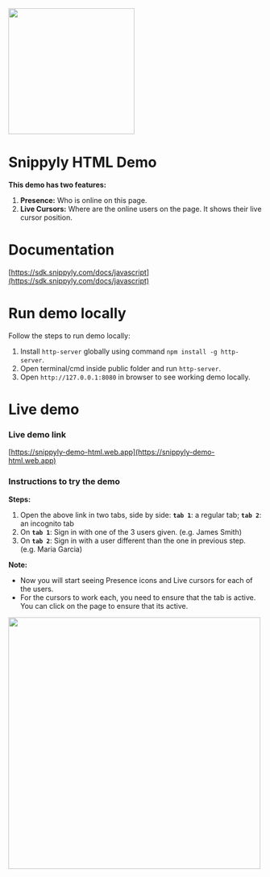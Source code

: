 <img src="https://snippyly.com/assets/logo/logo_colored_black.svg" width="250">


# Snippyly HTML Demo
**This demo has two features:**
1. **Presence:** Who is online on this page.
2. **Live Cursors:** Where are the online users on the page. It shows their live cursor position.

# Documentation

[https://sdk.snippyly.com/docs/javascript](https://sdk.snippyly.com/docs/javascript)

# Run demo locally

Follow the steps to run demo locally:
1. Install `http-server` globally using command `npm install -g http-server`.
2. Open terminal/cmd inside public folder and run `http-server`.
3. Open `http://127.0.0.1:8080` in browser to see working demo locally.


# Live demo

### Live demo link
[https://snippyly-demo-html.web.app](https://snippyly-demo-html.web.app)

### Instructions to try the demo

**Steps:**
1. Open the above link in two tabs, side by side: **`tab 1`**: a regular tab; **`tab 2`**: an incognito tab
2. On **`tab 1`**: Sign in with one of the 3 users given. (e.g. James Smith)
3. On **`tab 2`**: Sign in with a user different than the one in previous step. (e.g. Maria Garcia)

**Note:**
* Now you will start seeing Presence icons and Live cursors for each of the users.
* For the cursors to work each, you need to ensure that the tab is active. You can click on the page to ensure that its active.

<img src="https://snippyly.com/assets/images/react-demo.gif" width="500">
